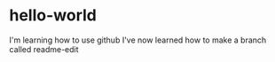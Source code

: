 # hello-world
I'm learning how to use github
I've now learned how to make a branch called readme-edit

